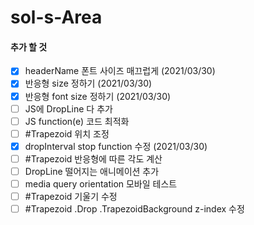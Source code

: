 # sol-s-Area



#### 추가 할 것

- [x] headerName 폰트 사이즈 매끄럽게 (2021/03/30)
- [x] 반응형 size 정하기 (2021/03/30)
- [x] 반응형 font size 정하기 (2021/03/30)
- [ ] JS에 DropLine 다 추가
- [ ] JS function(e) 코드 최적화
- [ ] #Trapezoid 위치 조정
- [x] dropInterval stop function 수정 (2021/03/30)
- [ ] #Trapezoid 반응형에 따른 각도 계산
- [ ] DropLine 떨어지는 애니메이션 추가
- [ ] media query orientation 모바일 테스트
- [ ] #Trapezoid 기울기 수정
- [ ] #Trapezoid .Drop .TrapezoidBackground z-index 수정
